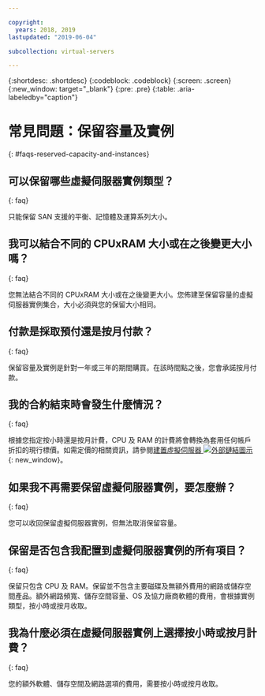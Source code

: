 ```yaml
---

copyright:
  years: 2018, 2019
lastupdated: "2019-06-04"

subcollection: virtual-servers

---
```


{:shortdesc: .shortdesc}
{:codeblock: .codeblock}
{:screen: .screen}
{:new_window: target="_blank"}
{:pre: .pre}
{:table: .aria-labeledby="caption"}

# 常見問題：保留容量及實例
{: #faqs-reserved-capacity-and-instances}

## 可以保留哪些虛擬伺服器實例類型？
{: faq}

只能保留 SAN 支援的平衡、記憶體及運算系列大小。

## 我可以結合不同的 CPUxRAM 大小或在之後變更大小嗎？
{: faq}

您無法結合不同的 CPUxRAM 大小或在之後變更大小。您佈建至保留容量的虛擬伺服器實例集合，大小必須與您的保留大小相同。

## 付款是採取預付還是按月付款？
{: faq}

保留容量及實例是針對一年或三年的期間購買。在該時間點之後，您會承諾按月付款。

## 我的合約結束時會發生什麼情況？
{: faq}

根據您指定按小時還是按月計費，CPU 及 RAM 的計費將會轉換為套用任何帳戶折扣的現行標價。如需定價的相關資訊，請參閱[建置虛擬伺服器 ![外部鏈結圖示](../icons/launch-glyph.svg "外部鏈結圖示")](https://www.ibm.com/cloud/virtual-servers){: new_window}。

## 如果我不再需要保留虛擬伺服器實例，要怎麼辦？
{: faq}

您可以收回保留虛擬伺服器實例，但無法取消保留容量。

## 保留是否包含我配置到虛擬伺服器實例的所有項目？
{: faq}

保留只包含 CPU 及 RAM。保留並不包含主要磁碟及無額外費用的網路或儲存空間產品。額外網路頻寬、儲存空間容量、OS 及協力廠商軟體的費用，會根據實例類型，按小時或按月收取。

## 我為什麼必須在虛擬伺服器實例上選擇按小時或按月計費？
{: faq}

您的額外軟體、儲存空間及網路選項的費用，需要按小時或按月收取。

